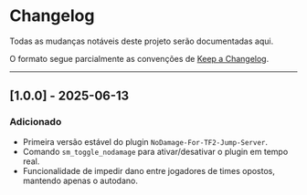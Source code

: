 # Changelog

Todas as mudanças notáveis deste projeto serão documentadas aqui.

O formato segue parcialmente as convenções de [Keep a Changelog](https://keepachangelog.com/pt-BR/1.0.0/).

---

## [1.0.0] - 2025-06-13
### Adicionado
- Primeira versão estável do plugin `NoDamage-For-TF2-Jump-Server`.
- Comando `sm_toggle_nodamage` para ativar/desativar o plugin em tempo real.
- Funcionalidade de impedir dano entre jogadores de times opostos, mantendo apenas o autodano.
